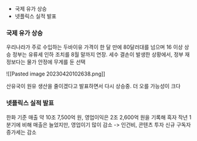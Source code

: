 - 국제 유가 상승
- 넷플릭스 실적 발표

### 국제 유가 상승
우리나라가 주로 수입하는 두바이유 가격이 한 달 만에 80달러대를 넘으며 16 이상 상승
정부는 유류세 인하 조치를 8월 말까지 연장. 세수 결손이 발생한 상황에서, 정부 재정보다는 물가 안정에 무게를 둔 선택


![[Pasted image 20230420102638.png]]

산유국이 원유 생산을 줄이겠다고 발표하면서 다시 상승중. 더 오를 가능성이 크다


### 넷플릭스 실적 발표
한화 기준 매출 약 10조 7,500억 원, 영업이익은 2조 2,600억 원을 기록해 흑자
작년 1분기에 비해 매출은 늘었지만, 영업이기 많이 감소 -> 인건비, 콘텐츠 투자
신규 구독자 증가세는 감소
